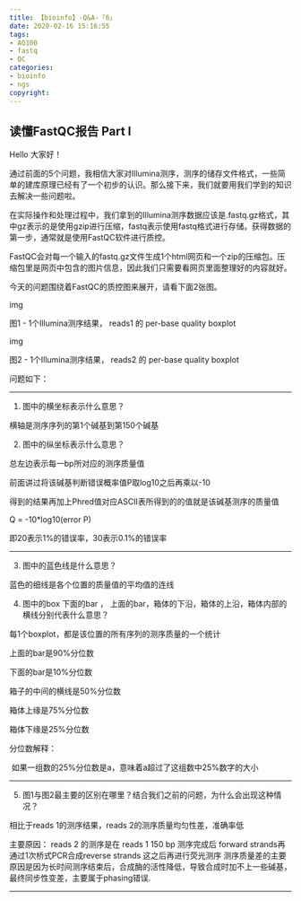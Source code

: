 ```yaml
---
title: 【bioinfo】-Q&A-「6」
date: 2020-02-16 15:16:55
tags:
- AQ100
- fastq
- QC
categories:
- bioinfo
- ngs
copyright:
---
```

## 读懂FastQC报告 Part I
Hello 大家好！

通过前面的5个问题，我相信大家对Illumina测序，测序的储存文件格式，一些简单的建库原理已经有了一个初步的认识。那么接下来，我们就要用我们学到的知识去解决一些问题啦。

在实际操作和处理过程中，我们拿到的Illumina测序数据应该是.fastq.gz格式，其中gz表示的是使用gzip进行压缩，fastq表示使用fastq格式进行存储。获得数据的第一步，通常就是使用FastQC软件进行质控。

FastQC会对每一个输入的fastq.gz文件生成1个html网页和一个zip的压缩包。压缩包里是网页中包含的图片信息，因此我们只需要看网页里面整理好的内容就好。

今天的问题围绕着FastQC的质控图来展开，请看下面2张图。

img

图1 - 1个Illumina测序结果， reads1 的 per-base quality boxplot

img

图2 - 1个Illumina测序结果， reads2 的 per-base quality boxplot

问题如下：

---
1. 图中的横坐标表示什么意思？

横轴是测序序列的第1个碱基到第150个碱基

2. 图中的纵坐标表示什么意思？

总左边表示每一bp所对应的测序质量值

前面讲过将该碱基判断错误概率值P取log10之后再乘以-10

得到的结果再加上Phred值对应ASCII表所得到的的值就是该碱基测序的质量值

Q = -10*log10(error P)

即20表示1%的错误率，30表示0.1%的错误率

---

3. 图中的蓝色线是什么意思？

蓝色的细线是各个位置的质量值的平均值的连线

4. 图中的box 下面的bar ， 上面的bar，箱体的下沿，箱体的上沿，箱体内部的横线分别代表什么意思？

每1个boxplot，都是该位置的所有序列的测序质量的一个统计

上面的bar是90%分位数

下面的bar是10%分位数

箱子的中间的横线是50%分位数

箱体上缘是75%分位数

箱体下缘是25%分位数

分位数解释：

​ 如果一组数的25%分位数是a，意味着a超过了这组数中25%数字的大小

---

5. 图1与图2最主要的区别在哪里？结合我们之前的问题，为什么会出现这种情况？

相比于reads 1的测序结果，reads 2的测序质量均匀性差，准确率低

主要原因：
reads 2 的测序是在 reads 1 150 bp 测序完成后
forward strands再通过1次桥式PCR合成reverse strands
这之后再进行荧光测序
测序质量差的主要原因是因为长时间测序结束后，合成酶的活性降低，导致合成时加不上一些碱基，最终同步性变差，主要属于phasing错误.

---
